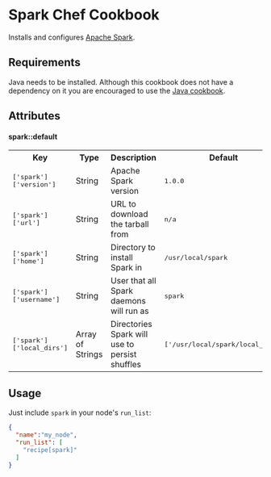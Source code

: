 Spark Chef Cookbook
===================

Installs and configures [Apache Spark](http://spark.apache.org/).

Requirements
------------

Java needs to be installed. Although this cookbook does not have a dependency
on it you are encouraged to use the [Java cookbook](http://community.opscode.com/cookbooks/java). 

Attributes
----------

#### spark::default
<table>
  <tr>
    <th>Key</th>
    <th>Type</th>
    <th>Description</th>
    <th>Default</th>
  </tr>
  <tr>
    <td><tt>['spark']['version']</tt></td>
    <td>String</td>
    <td>Apache Spark version</td>
    <td><tt>1.0.0</tt></td>
  </tr>
  <tr>
    <td><tt>['spark']['url']</tt></td>
    <td>String</td>
    <td>URL to download the tarball from</td>
    <td><tt>n/a</tt></td>
  </tr>
  <tr>
    <td><tt>['spark']['home']</tt></td>
    <td>String</td>
    <td>Directory to install Spark in</td>
    <td><tt>/usr/local/spark</tt></td>
  </tr>
  <tr>
    <td><tt>['spark']['username']</tt></td>
    <td>String</td>
    <td>User that all Spark daemons will run as</td>
    <td><tt>spark</tt></td>
  </tr>
  <tr>
    <td><tt>['spark']['local_dirs']</tt></td>
    <td>Array of Strings</td>
    <td>Directories Spark will use to persist shuffles</td>
    <td><tt>['/usr/local/spark/local_dir']</tt></td>
  </tr>

</table>

Usage
-----

Just include `spark` in your node's `run_list`:

```json
{
  "name":"my_node",
  "run_list": [
    "recipe[spark]"
  ]
}
```

